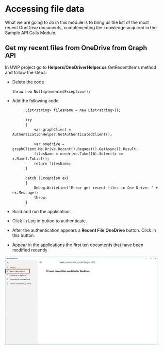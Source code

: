 # Accessing file data

What we are going to do in this module is to bring us the list of the most recent OneDrive documents, complementing the knowledge acquired in the Sample API Calls Module.


## Get my recent files from OneDrive from Graph API

In UWP project go to **Helpers/OneDriverHelper.cs** GetRecentItems method and follow the steps:

- Delete the code

	`throw new NotImplementedException();`

- Add the following code

            List<string> filesName = new List<string>();

            try
            {
                var graphClient = AuthenticationHelper.GetAuthenticatedClient();

                var onedrive = graphClient.Me.Drive.Recent().Request().GetAsync().Result;
                filesName = onedrive.Take(10).Select(x => x.Name).ToList();
                return filesName;
            }

            catch (Exception ex)
            {
                Debug.WriteLine("Error get recent files in One Drive: " + ex.Message);
                throw;
            }
- Build and run the application.
- Click in Log in button to authenticate.
- After the authentication appears a **Recent File OneDrive** button. Click in this button.
- Appear in the applications the first ten documents that have been modified recently

![alt text](/labs-pr/Drive-user-engagement-across-all-your-devices-with-Microsoft-Graph/media/RecentFiles.png) 
